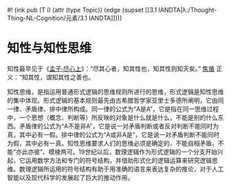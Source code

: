 #! (ink pub (T i) (attr (type Topic)) (edge (supset [[3.1 IANDTA|λ:/Thought-Thing-NL-Cognition/元素/3.1 IANDTA]])))


# 知性与知性思维

知性最早见于《[孟子·尽心上](https://baike.baidu.com/item/%E5%AD%9F%E5%AD%90%C2%B7%E5%B0%BD%E5%BF%83%E4%B8%8A/507480)》：“尽其心者，知其性也，知其性则知天矣。” [焦循](https://baike.baidu.com/item/%E7%84%A6%E5%BE%AA) 正义：“知其性，谓知其性之善也。


知性思维，是指运用普通形式逻辑的思维规则所进行的思维，形式逻辑是知性思维的集中体现。形式逻辑的基本规则最先由古希腊哲学家亚里士多德所阐明，它由同一律、矛盾律、排中律所构成。同一律的公式为“A是A”，它是指在同一思维过程中，一个思想（概念、判断等）所反映的对象是什么就是什么，不能是别的什么东西。矛盾律的公式为“A不是非A”，它是说一对矛盾判断或者反对判断不能同时为真，其中必有一假。排中律的公式为“A或非A是”，它是说一对矛盾判断不能同时为假，其中必有一真。知性思维要求人们的思维必须是确定的，不能自相矛盾，不能“亦此亦彼”、模棱两可。19世纪以后，数理逻辑作为形式逻辑的一个分支开始兴起，它运用数学方法和专门的符号结构，并借助形式化的逻辑运算来研究逻辑思维。数理逻辑所运用的符号结构有助于用准确的语言来表达复杂的推论，对于人工智能以及现代科学的发展起了巨大的推动作用。